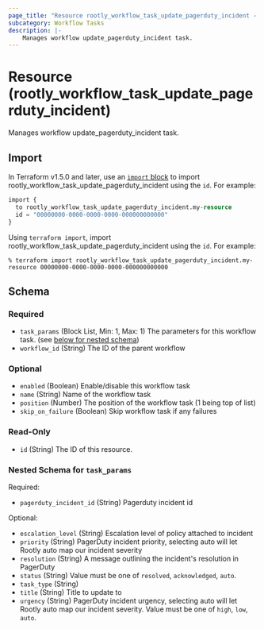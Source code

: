 ```yaml
---
page_title: "Resource rootly_workflow_task_update_pagerduty_incident - terraform-provider-rootly"
subcategory: Workflow Tasks
description: |-
    Manages workflow update_pagerduty_incident task.
---
```


# Resource (rootly_workflow_task_update_pagerduty_incident)

Manages workflow update_pagerduty_incident task.



## Import

In Terraform v1.5.0 and later, use an [`import` block](https://developer.hashicorp.com/terraform/language/import) to import rootly_workflow_task_update_pagerduty_incident using the `id`. For example:

```terraform
import {
  to rootly_workflow_task_update_pagerduty_incident.my-resource
  id = "00000000-0000-0000-0000-000000000000"
}
```

Using `terraform import`, import rootly_workflow_task_update_pagerduty_incident using the `id`. For example:

```console
% terraform import rootly_workflow_task_update_pagerduty_incident.my-resource 00000000-0000-0000-0000-000000000000
```

<!-- schema generated by tfplugindocs -->
## Schema

### Required

- `task_params` (Block List, Min: 1, Max: 1) The parameters for this workflow task. (see [below for nested schema](#nestedblock--task_params))
- `workflow_id` (String) The ID of the parent workflow

### Optional

- `enabled` (Boolean) Enable/disable this workflow task
- `name` (String) Name of the workflow task
- `position` (Number) The position of the workflow task (1 being top of list)
- `skip_on_failure` (Boolean) Skip workflow task if any failures

### Read-Only

- `id` (String) The ID of this resource.

<a id="nestedblock--task_params"></a>
### Nested Schema for `task_params`

Required:

- `pagerduty_incident_id` (String) Pagerduty incident id

Optional:

- `escalation_level` (String) Escalation level of policy attached to incident
- `priority` (String) PagerDuty incident priority, selecting auto will let Rootly auto map our incident severity
- `resolution` (String) A message outlining the incident's resolution in PagerDuty
- `status` (String) Value must be one of `resolved`, `acknowledged`, `auto`.
- `task_type` (String)
- `title` (String) Title to update to
- `urgency` (String) PagerDuty incident urgency, selecting auto will let Rootly auto map our incident severity. Value must be one of `high`, `low`, `auto`.
